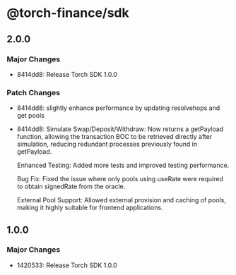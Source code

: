 # @torch-finance/sdk

## 2.0.0

### Major Changes

- 8414dd8: Release Torch SDK 1.0.0

### Patch Changes

- 8414dd8: slightly enhance performance by updating resolvehops and get pools
- 8414dd8: Simulate Swap/Deposit/Withdraw: Now returns a getPayload function, allowing the transaction BOC to be retrieved directly after simulation, reducing redundant processes previously found in getPayload.

  Enhanced Testing: Added more tests and improved testing performance.

  Bug Fix: Fixed the issue where only pools using useRate were required to obtain signedRate from the oracle.

  External Pool Support: Allowed external provision and caching of pools, making it highly suitable for frontend applications.

## 1.0.0

### Major Changes

- 1420533: Release Torch SDK 1.0.0
